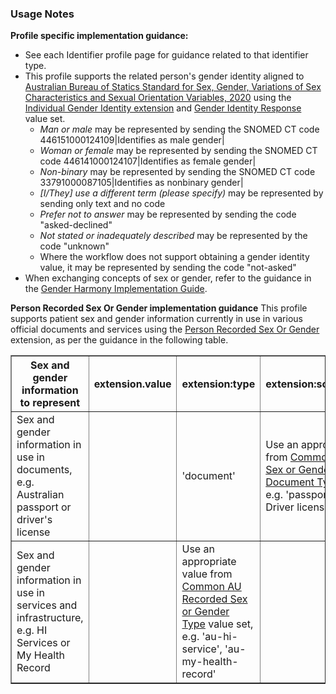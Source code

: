 ### Usage Notes

**Profile specific implementation guidance:**
- See each Identifier profile page for guidance related to that identifier type.
- This profile supports the related person's gender identity aligned to [Australian Bureau of Statics Standard for Sex, Gender, Variations of Sex Characteristics and Sexual Orientation Variables, 2020](https://www.abs.gov.au/statistics/standards/standard-sex-gender-variations-sex-characteristics-and-sexual-orientation-variables/latest-release#gender) using the [Individual Gender Identity extension](http://hl7.org/fhir/StructureDefinition/individual-genderIdentity) and [Gender Identity Response](https://healthterminologies.gov.au/fhir/ValueSet/gender-identity-response-1) value set.
  - *Man or male* may be represented by sending the SNOMED CT code 446151000124109\|Identifies as male gender\|
  - *Woman or female* may be represented by sending the SNOMED CT code 446141000124107\|Identifies as female gender\|
  - *Non-binary* may be represented by sending the SNOMED CT code 33791000087105\|Identifies as nonbinary gender\|
  - *[I/They] use a different term (please specify)*  may be represented by sending only text and no code
  - *Prefer not to answer* may be represented by sending the code "asked-declined"
  - *Not stated or inadequately described* may be represented by the code "unknown"
  - Where the workflow does not support obtaining a gender identity value, it may be represented by sending the code "not-asked"
- When exchanging concepts of sex or gender, refer to the guidance in the [Gender Harmony Implementation Guide](http://hl7.org/xprod/ig/uv/gender-harmony/).

**Person Recorded Sex Or Gender implementation guidance**
This profile supports patient sex and gender information currently in use in various official documents and services using the [Person Recorded Sex Or Gender](https://hl7.org/fhir/extensions/5.1.0-snapshot1/StructureDefinition-individual-recordedSexOrGender.html) extension, as per the guidance in the following table.
  <table border="1">
    <thead>
    <tr>
    <th>Sex and gender information to represent</th>
    <th>extension.value</th>
    <th>extension:type</th>
    <th>extension:sourceDocument</th>
    <th>extension:sourceField</th>
    <th>extension:jurisdiction</th>
    </tr>
    </thead>
    <tbody>
    <tr>
    <td>Sex and gender information in use in documents, e.g. Australian passport or driver's license</td>
    <td> </td>
    <td>'document'</td>
    <td>Use an appropriate value from <a href="ValueSet-common-au-recorded-sex-or-gender-source-document-type.html">Common AU Recorded Sex or Gender (RSG) Source   Document Type</a> value set, e.g. 'passport', '53245-7 Driver license' </td>
    <td>name of the field where this information is   held in the document, e.g. 'Sex'</td>
    <td>Use an appropriate value from <a href="ValueSet-common-au-recorded-sex-or-gender-source-document-jurisdiction.html">Common AU Recorded Sex or Gender (RSG) Source Document Jurisdiction</a> value set, e.g. 'AU' if representing sex and gender information in an Australia passport</td>
    </tr>
    <tr>
    <td>Sex and gender information in use in   services and infrastructure, e.g. HI Services or My Health Record</td>
    <td></td>
    <td>Use an appropriate value from <a href="ValueSet-common-au-recorded-sex-or-gender-type.html">Common AU Recorded Sex or Gender Type</a> value set, e.g. 'au-hi-service', 'au-my-health-record'</td>
    <td> </td>
    <td> </td>
    <td></td>
    </tr>
    </tbody>
  </table>